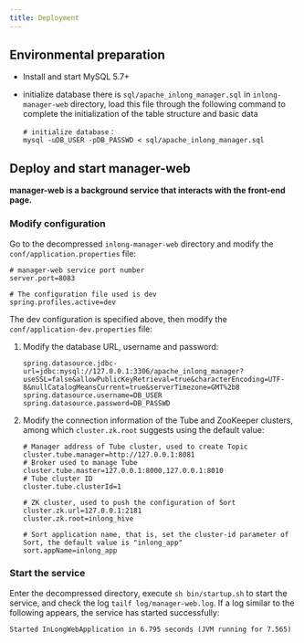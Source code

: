 ```yaml
---
title: Deployment
---
```


## Environmental preparation
- Install and start MySQL 5.7+
- initialize database
  there is `sql/apache_inlong_manager.sql` in `inlong-manager-web` directory, load this file through the
  following command to complete the initialization of the table structure and basic data

  ```shell
  # initialize database：
  mysql -uDB_USER -pDB_PASSWD < sql/apache_inlong_manager.sql
  ```

## Deploy and start manager-web

**manager-web is a background service that interacts with the front-end page.**

### Modify configuration

Go to the decompressed `inlong-manager-web` directory and modify the `conf/application.properties` file:

```properties
# manager-web service port number
server.port=8083

# The configuration file used is dev
spring.profiles.active=dev
```

The dev configuration is specified above, then modify the `conf/application-dev.properties` file:

1) Modify the database URL, username and password:

   ```properties
   spring.datasource.jdbc-url=jdbc:mysql://127.0.0.1:3306/apache_inlong_manager?useSSL=false&allowPublicKeyRetrieval=true&characterEncoding=UTF-8&nullCatalogMeansCurrent=true&serverTimezone=GMT%2b8
   spring.datasource.username=DB_USER
   spring.datasource.password=DB_PASSWD
   ```

2) Modify the connection information of the Tube and ZooKeeper clusters, among which `cluster.zk.root` suggests using
   the default value:

   ```properties
   # Manager address of Tube cluster, used to create Topic
   cluster.tube.manager=http://127.0.0.1:8081
   # Broker used to manage Tube
   cluster.tube.master=127.0.0.1:8000,127.0.0.1:8010
   # Tube cluster ID
   cluster.tube.clusterId=1

   # ZK cluster, used to push the configuration of Sort
   cluster.zk.url=127.0.0.1:2181
   cluster.zk.root=inlong_hive
   
   # Sort application name, that is, set the cluster-id parameter of Sort, the default value is "inlong_app"
   sort.appName=inlong_app
   ```

### Start the service

Enter the decompressed directory, execute `sh bin/startup.sh` to start the service, and check the
log `tailf log/manager-web.log`. If a log similar to the following appears, the service has started successfully:

```shell
Started InLongWebApplication in 6.795 seconds (JVM running for 7.565)
```